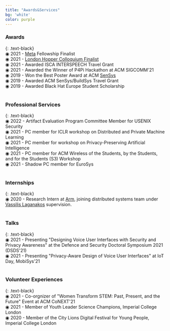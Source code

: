 ```yaml
---
title: "Awards&Services"
bg: 'white'
color: purple
---
```


### **Awards**
{: .text-black}
<br>
&#9673; 2021 - [Meta](https://research.facebook.com/blog/2021/4/announcing-the-recipients-of-the-2021-facebook-fellowship-awards/) Fellowship Finalist
<br>
&#9673; 2021 - [London Hopper Colloquium Finalist](https://www.ucl.ac.uk/computer-science/events/2021/dec/london-hopper-colloquium-2021) 
<br>
&#9673; 2021 - Awarded ISCA INTERSPEECH Travel Grant
<br>
&#9673; 2021 - Awarded the Winner of P4Pi Hackathon at ACM SIGCOMM'21
<br>
&#9673;	2019 - Won the Best Poster Award at ACM [SenSys](http://sensys.acm.org/2019/program/#poster)
<br>
&#9673;	2019 - Awarded ACM SenSys/BuildSys Travel Grant
<br>
&#9673;	2019 - Awarded Black Hat Europe Student Scholarship
<br>
<br>

### **Professional Services**
{: .text-black}
<br>
&#9673; 2022 - Artifact Evaluation Program Committee Member for USENIX Security 
<br>
&#9673; 2021 - PC member for ICLR workshop on Distributed and Private Machine Learning 
<br>
&#9673; 2021 - PC member for workshop on Privacy-Preserving Artificial Intelligence
<br>
&#9673; 2021 - PC member for ACM Wireless of the Students, by the Students, and for the Students (S3) Workshop
<br>
&#9673; 2021 - Shadow PC member for EuroSys
<br>
<br>

### **Internships**
{: .text-black}
<br>
&#9673; 2020 - Research Intern at [Arm](https://www.arm.com/products/silicon-ip-cpu?utm_source=google&utm_medium=cpc&utm_campaign=2019_enterprise-marketing_mk30_na_brand-solutions_bol_awa&utm_term=arm%20chip&gclid=Cj0KCQiAr5iQBhCsARIsAPcwROOf947vDK73sq0kLBTCDYTC-wYvRUUpZB9_Omnmz8ChngAXR9_xggkaApQvEALw_wcB), joining distributed systems team under [Vassilis Laganakos](https://uk.linkedin.com/in/vassilislaganakos) supervision.
<br>
<br>

### **Talks**
{: .text-black}
<br>
&#9673; 2021 - Presenting "Designing Voice User Interfaces with Security and Privacy Awareness" at the Defence and Security Doctoral Symposium 2021 (DSDS'21)
<br>
&#9673; 2021 - Presenting "Privacy-Aware Design of Voice User Interfaces" at IoT Day, MobiSys'21
<br> 
<br>

### **Volunteer Experiences**
{: .text-black}
<br>
&#9673; 2021 - Co-orgnizer of "Women Transform STEM: Past, Present, and the Future" Event at ACM CoNEXT'21
<br>
&#9673; 2021 - Member of Youth Leader Science Champions, Imperial College London
<br>
&#9673; 2020 - Member of the City Lions Digital Festival for Young People, Imperial College London
<br>
